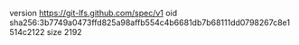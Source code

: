 version https://git-lfs.github.com/spec/v1
oid sha256:3b7749a0473ffd825a98affb554c4b6681db7b68111dd0798267c8e1514c2122
size 2192
